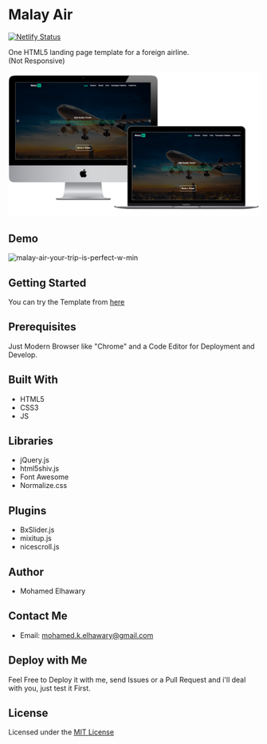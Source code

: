 # Malay Air

[![Netlify Status](https://api.netlify.com/api/v1/badges/186c8e26-3f19-4411-9f8d-45f1422c2165/deploy-status)](https://app.netlify.com/sites/malayair/deploys)  

One HTML5 landing page template for a foreign airline.  
(Not Responsive)  

![Screenshot](mockup.png)  

## Demo
 
![malay-air-your-trip-is-perfect-w-min](https://user-images.githubusercontent.com/69651552/95020532-14322f80-066c-11eb-946f-4844119342e8.gif)


## Getting Started

You can try the Template from [here](https://malayair.netlify.app/)

## Prerequisites

Just Modern Browser like "Chrome" and a Code Editor for Deployment and Develop.

## Built With

* HTML5
* CSS3
* JS  

## Libraries  

* jQuery.js
* html5shiv.js
* Font Awesome  
* Normalize.css
  
## Plugins 

* BxSlider.js
* mixitup.js
* nicescroll.js  

## Author

* Mohamed Elhawary  

## Contact Me  

* Email: mohamed.k.elhawary@gmail.com

## Deploy with Me

Feel Free to Deploy it with me, send Issues or a Pull Request and i'll deal with you, just test it First.

## License

Licensed under the [MIT License](LICENSE)


